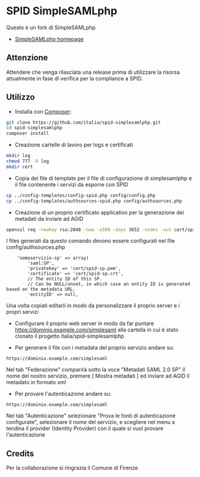 SPID SimpleSAMLphp
==================
Questo è un fork di SimpleSAMLphp

* [SimpleSAMLphp homepage](https://simplesamlphp.org)


Attenzione
----------

Attendere che venga rilasciata una release prima di utilizzare la risorsa attualmente in fase di verifica per la compliance a SPID.


Utilizzo
--------

* Installa con [Composer](https://getcomposer.org/doc/00-intro.md):

```bash
git clone https://github.com/italia/spid-simplesamlphp.git
cd spid-simplesamlphp
composer install
```

* Creazione cartelle di lavoro per logs e certificati
```bash
mkdir log
chmod 777 -R log
mkdir cert
```

* Copia dei file di template per il file di configurazione di simplesamlphp e il file contenente i servizi da esporre con SPID
```bash
cp ../config-templates/config-spid.php config/config.php
cp ../config-templates/authsources-spid.php config/authsources.php
```

* Creazione di un proprio certificato applicativo per la generazione dei metadati da inviare ad AGID
```bash
openssl req -newkey rsa:2048 -new -x509 -days 3652 -nodes -out cert/spid-sp.crt -keyout cert/spid-sp.pem
```
I files generati da questo comando devono essere configurati nel file config/authsources.php

```
    'nomeservizio-sp' => array(
        'saml:SP',
        'privatekey' => 'cert/spid-sp.pem',
        'certificate' => 'cert/spid-sp.crt',
        // The entity ID of this SP.
        // Can be NULL/unset, in which case an entity ID is generated based on the metadata URL.
        'entityID' => null,
```

Una volta copiati editarli in modo da personalizzare il proprio server e i propri servizi

* Configurare il proprio web server in modo da far puntare https://dominio.example.com/simplesaml alla cartella in cui è stato clonato il progetto italia/spid-simplesamlphp


* Per generare il file con i metadata del proprio servizio andare su:
```
https://dominio.example.com/simplesaml
```
Nel tab "Federazione" comparirà sotto la voce "Metadati SAML 2.0 SP" il nome del nostro servizio, premere [ Mostra metadati ] ed inviare ad AGID il metadato in formato xml

* Per provare l'autenticazione andare su:
```
https://dominio.example.com/simplesaml
```
Nel tab "Autenticazione" selezionare "Prova le fonti di autenticazione configurate", selezionare il nome del servizio, e scegliere nel menu a tendina il provider (Identity Provider) con il quale si vuol provare l'autenticazione

Credits
-------

Per la collaborazione si ringrazia il Comune di Firenze
